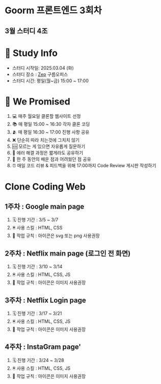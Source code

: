 # Goorm 프론트엔드 3회차
## 3월 스터디 4조

# 📜 Study Info

- 스터디 시작일: 2025.03.04 (화)
- 스터디 장소 : [Zep](https://zep.us/play/yondAn) 구름오피스
- 스터디 시간: 평일(월~금) 15:00 ~ 17:00

# 🤝 We Promised

1. 💻 매주 월요일 클론할 웹사이트 선정
2. 📚 매 평일 15:00 ~ 16:30 각자 클론 코딩 
3. 🫂 매 평일 16:30 ~ 17:00 진행 사항 공유
4. ❌ 단순히 따라 치는것에 그치치 않기
5. 🆘 모르는 게 있으면 자유롭게 질문하기
6. 📝 에러 해결 과정은 짧게라도 공유하기
7. 🥸 한 주 동안의 배운 점과 어려웠던 점 공유
8. ⏰ 매일 코드 리뷰 & 피드백을 위해 17:00까지 Code Review 게시판 작성하기

# Clone Coding Web

## 1주차 : Google main page
1. 🗓️ 진행 기간 : 3/5 ~ 3/7
2. 🖲️ 사용 스킬 : HTML, CSS
3. 🚫 작업 규칙 : 아이콘은 svg 또는 png 사용권장

## 2주차 : Netflix main page (로그인 전 화면)
1. 🗓️ 진행 기간 : 3/10 ~ 3/14
2. 🖲️ 사용 스킬 : HTML, CSS, JS
3. 🚫 작업 규칙 : 아이콘은 이미지 사용권장


## 3주차 : Netflix Login page
1. 🗓️ 진행 기간 : 3/17 ~ 3/21
2. 🖲️ 사용 스킬 : HTML, CSS, JS
3. 🚫 작업 규칙 : 아이콘은 이미지 사용권장


## 4주차 : InstaGram page'
1. 🗓️ 진행 기간 : 3/24 ~ 3/28
2. 🖲️ 사용 스킬 : HTML, CSS, JS
3. 🚫 작업 규칙 : 아이콘은 이미지 사용권장